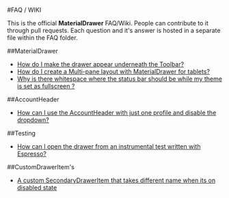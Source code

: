 #FAQ / WIKI

This is the official **MaterialDrawer** FAQ/Wiki. People can contribute to it through pull requests.
Each question and it's answer is hosted in a separate file within the FAQ folder.

##MaterialDrawer

* [How do I make the drawer appear underneath the Toolbar?](FAQ/howto_show_drawer_under_toolbar.md)
* [How do I create a Multi-pane layout with MaterialDrawer for tablets?](FAQ/howto_show_drawer_in_tablet_multipane.md)
* [Why is there whitespace where the status bar should be while my theme is set as fullscreen ?](FAQ/status_bar_whitespace.md)

##AccountHeader

* [How can I use the AccountHeader with just one profile and disable the dropdown?](FAQ/accountheader_single_profile_without_dropdown.md)

##Testing

* [How can I open the drawer from an instrumental test written with Espresso?](FAQ/opening-drawer-from-espresso.md)


##CustomDrawerItem's

* [A custom SecondaryDrawerItem that takes different name when its on disabled state](https://gist.github.com/AngleV/400377184386193c985d905bd97f2d40)

